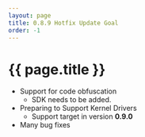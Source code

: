 ```yaml
---
layout: page
title: 0.8.9 Hotfix Update Goal
order: -1
---
```


# {{ page.title }}

- Support for code obfuscation
  - SDK needs to be added.
- Preparing to Support Kernel Drivers
  - Support target in version **0.9.0**
- Many bug fixes

  
  